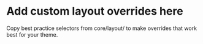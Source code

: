 # Add custom layout overrides here

Copy best practice selectors from core/layout/ to make overrides that work best for your theme.

